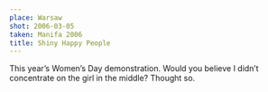 ```yaml
---
place: Warsaw
shot: 2006-03-05
taken: Manifa 2006
title: Shiny Happy People
---
```


This year’s Women’s Day demonstration. Would you believe I didn’t concentrate on the girl in the middle? Thought so.
